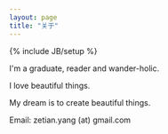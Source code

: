 ```yaml
---
layout: page
title: "关于"
---
```

{% include JB/setup %}

I'm a graduate, reader and wander-holic.

I love beautiful things.

My dream is to create beautiful things.


Email: zetian.yang (at) gmail.com

